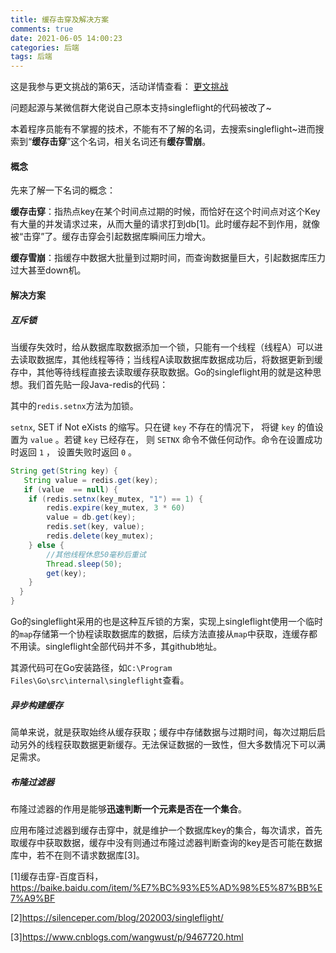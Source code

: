 ```yaml
---
title: 缓存击穿及解决方案
comments: true
date: 2021-06-05 14:00:23
categories: 后端
tags: 后端
---
```




这是我参与更文挑战的第6天，活动详情查看： [更文挑战](https://juejin.cn/post/6967194882926444557)



问题起源与某微信群大佬说自己原本支持singleflight的代码被改了~

本着程序员能有不掌握的技术，不能有不了解的名词，去搜索singleflight~进而搜索到“**缓存击穿**”这个名词，相关名词还有**缓存雪崩**。



#### 概念

先来了解一下名词的概念：

**缓存击穿**：指热点key在某个时间点过期的时候，而恰好在这个时间点对这个Key有大量的并发请求过来，从而大量的请求打到db[1]。此时缓存起不到作用，就像被“击穿”了。缓存击穿会引起数据库瞬间压力增大。

**缓存雪崩**：指缓存中数据大批量到过期时间，而查询数据量巨大，引起数据库压力过大甚至down机。



#### 解决方案

##### 互斥锁

当缓存失效时，给从数据库取数据添加一个锁，只能有一个线程（线程A）可以进去读取数据库，其他线程等待；当线程A读取数据库数据成功后，将数据更新到缓存中，其他等待线程直接去读取缓存获取数据。Go的singleflight用的就是这种思想。我们首先贴一段Java-redis的代码：

其中的`redis.setnx`方法为加锁。

`setnx`, SET if Not eXists 的缩写。只在键 `key` 不存在的情况下， 将键 `key` 的值设置为 `value` 。若键 `key` 已经存在， 则 `SETNX` 命令不做任何动作。命令在设置成功时返回 `1` ， 设置失败时返回 `0` 。

```java
String get(String key) {  
   String value = redis.get(key);  
   if (value  == null) {  
    if (redis.setnx(key_mutex, "1") == 1) {
        redis.expire(key_mutex, 3 * 60)  
        value = db.get(key);  
        redis.set(key, value);  
        redis.delete(key_mutex);  
    } else {  
        //其他线程休息50毫秒后重试  
        Thread.sleep(50);  
        get(key);  
    }  
  }  
}
```

Go的singleflight采用的也是这种互斥锁的方案，实现上singleflight使用一个临时的`map`存储第一个协程读取数据库的数据，后续方法直接从`map`中获取，连缓存都不用读。singleflight全部代码并不多，其github地址。

其源代码可在Go安装路径，如`C:\Program Files\Go\src\internal\singleflight`查看。



##### 异步构建缓存

简单来说，就是获取始终从缓存获取；缓存中存储数据与过期时间，每次过期后启动另外的线程获取数据更新缓存。无法保证数据的一致性，但大多数情况下可以满足需求。

##### 布隆过滤器

布隆过滤器的作用是能够**迅速判断一个元素是否在一个集合**。

应用布隆过滤器到缓存击穿中，就是维护一个数据库key的集合，每次请求，首先取缓存中获取数据，缓存中没有则通过布隆过滤器判断查询的key是否可能在数据库中，若不在则不请求数据库[3]。



[1]缓存击穿-百度百科，https://baike.baidu.com/item/%E7%BC%93%E5%AD%98%E5%87%BB%E7%A9%BF

[2]https://silenceper.com/blog/202003/singleflight/

[3]https://www.cnblogs.com/wangwust/p/9467720.html

